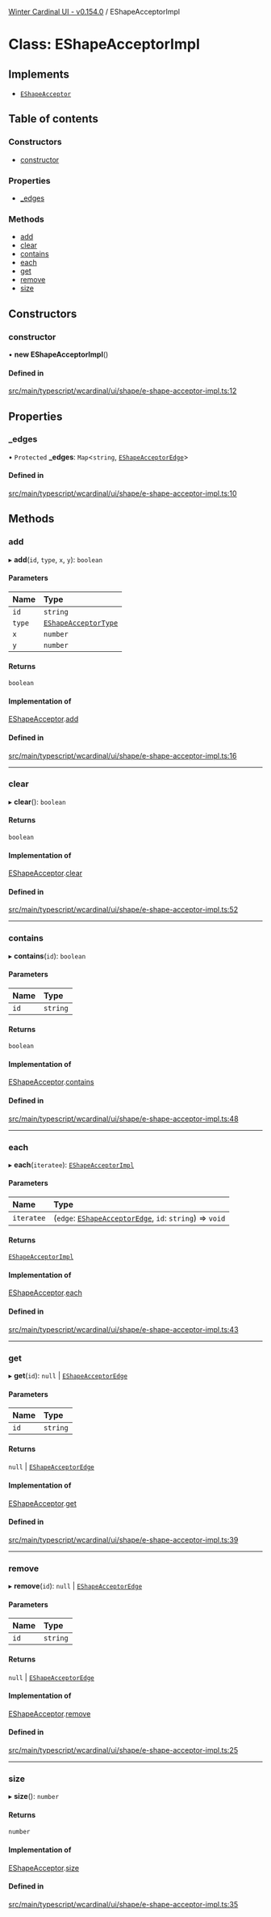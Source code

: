 [Winter Cardinal UI - v0.154.0](../index.md) / EShapeAcceptorImpl

# Class: EShapeAcceptorImpl

## Implements

- [`EShapeAcceptor`](../interfaces/EShapeAcceptor.md)

## Table of contents

### Constructors

- [constructor](EShapeAcceptorImpl.md#constructor)

### Properties

- [\_edges](EShapeAcceptorImpl.md#_edges)

### Methods

- [add](EShapeAcceptorImpl.md#add)
- [clear](EShapeAcceptorImpl.md#clear)
- [contains](EShapeAcceptorImpl.md#contains)
- [each](EShapeAcceptorImpl.md#each)
- [get](EShapeAcceptorImpl.md#get)
- [remove](EShapeAcceptorImpl.md#remove)
- [size](EShapeAcceptorImpl.md#size)

## Constructors

### constructor

• **new EShapeAcceptorImpl**()

#### Defined in

[src/main/typescript/wcardinal/ui/shape/e-shape-acceptor-impl.ts:12](https://github.com/winter-cardinal/winter-cardinal-ui/blob/v0.154.0/src/main/typescript/wcardinal/ui/shape/e-shape-acceptor-impl.ts#L12)

## Properties

### \_edges

• `Protected` **\_edges**: `Map`<`string`, [`EShapeAcceptorEdge`](../interfaces/EShapeAcceptorEdge.md)\>

#### Defined in

[src/main/typescript/wcardinal/ui/shape/e-shape-acceptor-impl.ts:10](https://github.com/winter-cardinal/winter-cardinal-ui/blob/v0.154.0/src/main/typescript/wcardinal/ui/shape/e-shape-acceptor-impl.ts#L10)

## Methods

### add

▸ **add**(`id`, `type`, `x`, `y`): `boolean`

#### Parameters

| Name | Type |
| :------ | :------ |
| `id` | `string` |
| `type` | [`EShapeAcceptorType`](../index.md#eshapeacceptortype) |
| `x` | `number` |
| `y` | `number` |

#### Returns

`boolean`

#### Implementation of

[EShapeAcceptor](../interfaces/EShapeAcceptor.md).[add](../interfaces/EShapeAcceptor.md#add)

#### Defined in

[src/main/typescript/wcardinal/ui/shape/e-shape-acceptor-impl.ts:16](https://github.com/winter-cardinal/winter-cardinal-ui/blob/v0.154.0/src/main/typescript/wcardinal/ui/shape/e-shape-acceptor-impl.ts#L16)

___

### clear

▸ **clear**(): `boolean`

#### Returns

`boolean`

#### Implementation of

[EShapeAcceptor](../interfaces/EShapeAcceptor.md).[clear](../interfaces/EShapeAcceptor.md#clear)

#### Defined in

[src/main/typescript/wcardinal/ui/shape/e-shape-acceptor-impl.ts:52](https://github.com/winter-cardinal/winter-cardinal-ui/blob/v0.154.0/src/main/typescript/wcardinal/ui/shape/e-shape-acceptor-impl.ts#L52)

___

### contains

▸ **contains**(`id`): `boolean`

#### Parameters

| Name | Type |
| :------ | :------ |
| `id` | `string` |

#### Returns

`boolean`

#### Implementation of

[EShapeAcceptor](../interfaces/EShapeAcceptor.md).[contains](../interfaces/EShapeAcceptor.md#contains)

#### Defined in

[src/main/typescript/wcardinal/ui/shape/e-shape-acceptor-impl.ts:48](https://github.com/winter-cardinal/winter-cardinal-ui/blob/v0.154.0/src/main/typescript/wcardinal/ui/shape/e-shape-acceptor-impl.ts#L48)

___

### each

▸ **each**(`iteratee`): [`EShapeAcceptorImpl`](EShapeAcceptorImpl.md)

#### Parameters

| Name | Type |
| :------ | :------ |
| `iteratee` | (`edge`: [`EShapeAcceptorEdge`](../interfaces/EShapeAcceptorEdge.md), `id`: `string`) => `void` |

#### Returns

[`EShapeAcceptorImpl`](EShapeAcceptorImpl.md)

#### Implementation of

[EShapeAcceptor](../interfaces/EShapeAcceptor.md).[each](../interfaces/EShapeAcceptor.md#each)

#### Defined in

[src/main/typescript/wcardinal/ui/shape/e-shape-acceptor-impl.ts:43](https://github.com/winter-cardinal/winter-cardinal-ui/blob/v0.154.0/src/main/typescript/wcardinal/ui/shape/e-shape-acceptor-impl.ts#L43)

___

### get

▸ **get**(`id`): ``null`` \| [`EShapeAcceptorEdge`](../interfaces/EShapeAcceptorEdge.md)

#### Parameters

| Name | Type |
| :------ | :------ |
| `id` | `string` |

#### Returns

``null`` \| [`EShapeAcceptorEdge`](../interfaces/EShapeAcceptorEdge.md)

#### Implementation of

[EShapeAcceptor](../interfaces/EShapeAcceptor.md).[get](../interfaces/EShapeAcceptor.md#get)

#### Defined in

[src/main/typescript/wcardinal/ui/shape/e-shape-acceptor-impl.ts:39](https://github.com/winter-cardinal/winter-cardinal-ui/blob/v0.154.0/src/main/typescript/wcardinal/ui/shape/e-shape-acceptor-impl.ts#L39)

___

### remove

▸ **remove**(`id`): ``null`` \| [`EShapeAcceptorEdge`](../interfaces/EShapeAcceptorEdge.md)

#### Parameters

| Name | Type |
| :------ | :------ |
| `id` | `string` |

#### Returns

``null`` \| [`EShapeAcceptorEdge`](../interfaces/EShapeAcceptorEdge.md)

#### Implementation of

[EShapeAcceptor](../interfaces/EShapeAcceptor.md).[remove](../interfaces/EShapeAcceptor.md#remove)

#### Defined in

[src/main/typescript/wcardinal/ui/shape/e-shape-acceptor-impl.ts:25](https://github.com/winter-cardinal/winter-cardinal-ui/blob/v0.154.0/src/main/typescript/wcardinal/ui/shape/e-shape-acceptor-impl.ts#L25)

___

### size

▸ **size**(): `number`

#### Returns

`number`

#### Implementation of

[EShapeAcceptor](../interfaces/EShapeAcceptor.md).[size](../interfaces/EShapeAcceptor.md#size)

#### Defined in

[src/main/typescript/wcardinal/ui/shape/e-shape-acceptor-impl.ts:35](https://github.com/winter-cardinal/winter-cardinal-ui/blob/v0.154.0/src/main/typescript/wcardinal/ui/shape/e-shape-acceptor-impl.ts#L35)
